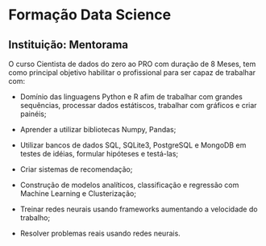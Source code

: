 # Formação Data Science

## Instituição: Mentorama

O curso Cientista de dados do zero ao PRO com duração de 8 Meses, tem como principal objetivo habilitar o profissional para ser capaz de trabalhar com:

- Domínio das linguagens Python e R afim de trabalhar com grandes sequências, processar dados estátiscos, trabalhar com gráficos e criar painéis; 

- Aprender a utilizar bibliotecas Numpy, Pandas; 

- Utilizar bancos de dados SQL, SQLite3, PostgreSQL e MongoDB em testes de idéias, formular hipóteses e testá-las; 

- Criar sistemas de recomendação; 

- Construção de modelos analíticos, classificação e regressão com Machine Learning e Clusterização; 

- Treinar redes neurais usando frameworks aumentando a velocidade do trabalho;

- Resolver problemas reais usando redes neurais.
